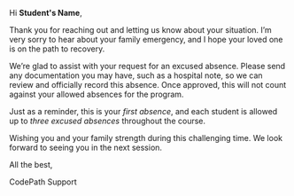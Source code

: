 Hi **Student's Name**,

Thank you for reaching out and letting us know about your situation. I’m very sorry to hear about your family emergency, and I hope your loved one is on the path to recovery.

We’re glad to assist with your request for an excused absence. Please send any documentation you may have, such as a hospital note, so we can review and officially record this absence. Once approved, this will not count against your allowed absences for the program.

Just as a reminder, this is your *first absence*, and each student is allowed up to *three excused absences* throughout the course.

Wishing you and your family strength during this challenging time. We look forward to seeing you in the next session.

All the best,

CodePath Support
